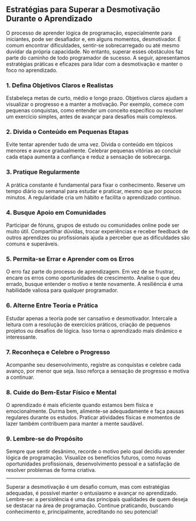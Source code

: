 
## Estratégias para Superar a Desmotivação Durante o Aprendizado

O processo de aprender lógica de programação, especialmente para iniciantes, pode ser desafiador e, em alguns momentos, desmotivador. É comum encontrar dificuldades, sentir-se sobrecarregado ou até mesmo duvidar da própria capacidade. No entanto, superar esses obstáculos faz parte do caminho de todo programador de sucesso. A seguir, apresentamos estratégias práticas e eficazes para lidar com a desmotivação e manter o foco no aprendizado.

### 1. **Defina Objetivos Claros e Realistas**

Estabeleça metas de curto, médio e longo prazo. Objetivos claros ajudam a visualizar o progresso e a manter a motivação. Por exemplo, comece com pequenas conquistas, como entender um conceito específico ou resolver um exercício simples, antes de avançar para desafios mais complexos.

### 2. **Divida o Conteúdo em Pequenas Etapas**

Evite tentar aprender tudo de uma vez. Divida o conteúdo em tópicos menores e avance gradualmente. Celebrar pequenas vitórias ao concluir cada etapa aumenta a confiança e reduz a sensação de sobrecarga.

### 3. **Pratique Regularmente**

A prática constante é fundamental para fixar o conhecimento. Reserve um tempo diário ou semanal para estudar e praticar, mesmo que por poucos minutos. A regularidade cria um hábito e facilita o aprendizado contínuo.

### 4. **Busque Apoio em Comunidades**

Participar de fóruns, grupos de estudo ou comunidades online pode ser muito útil. Compartilhar dúvidas, trocar experiências e receber feedback de outros aprendizes ou profissionais ajuda a perceber que as dificuldades são comuns e superáveis.

### 5. **Permita-se Errar e Aprender com os Erros**

O erro faz parte do processo de aprendizagem. Em vez de se frustrar, encare os erros como oportunidades de crescimento. Analise o que deu errado, busque entender o motivo e tente novamente. A resiliência é uma habilidade valiosa para qualquer programador.

### 6. **Alterne Entre Teoria e Prática**

Estudar apenas a teoria pode ser cansativo e desmotivador. Intercale a leitura com a resolução de exercícios práticos, criação de pequenos projetos ou desafios de lógica. Isso torna o aprendizado mais dinâmico e interessante.

### 7. **Reconheça e Celebre o Progresso**

Acompanhe seu desenvolvimento, registre as conquistas e celebre cada avanço, por menor que seja. Isso reforça a sensação de progresso e motiva a continuar.

### 8. **Cuide do Bem-Estar Físico e Mental**

O aprendizado é mais eficiente quando estamos bem física e emocionalmente. Durma bem, alimente-se adequadamente e faça pausas regulares durante os estudos. Praticar atividades físicas e momentos de lazer também contribuem para manter a mente saudável.

### 9. **Lembre-se do Propósito**

Sempre que sentir desânimo, recorde o motivo pelo qual decidiu aprender lógica de programação. Visualize os benefícios futuros, como novas oportunidades profissionais, desenvolvimento pessoal e a satisfação de resolver problemas de forma criativa.

---

Superar a desmotivação é um desafio comum, mas com estratégias adequadas, é possível manter o entusiasmo e avançar no aprendizado. Lembre-se: a persistência é uma das principais qualidades de quem deseja se destacar na área de programação. Continue praticando, buscando conhecimento e, principalmente, acreditando no seu potencial!
```

